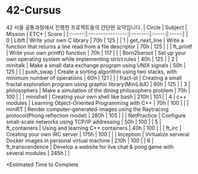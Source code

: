 # 42-Cursus
42 서울 공통과정에서 진행한 프로젝트들의 간단한 요약입니다.
| Circle | Subject          | Mission | ETC* | Score |
|:------:|:----------------:|:-------:|:-----:|:-----:|
| 0      | Libft            | Write your own C library | 70h | 125 |
| 1      | get_next_line    | Write a function that returns a line read from a file descriptor | 70h | 125 |
|        | ft_printf        | Write your own printf() function | 70h | 117 |
|        | Born2beroot      | Set up your own operating system while implementing strict rules | 40h | 125 |
| 2      | minitalk         | Make a small data exchange program using UNIX signals | 50h | 125 |
|        | push_swap        | Create a sorting algorithm using two stacks, with minimum number of operations | 60h | 121 |
|        | fract-ol         | Creating a small fractal exploration program using graphic library(MiniLibX) | 60h | 125 |
| 3      | philosophers     | Make a simulation of the dining philosophers problem | 70h | 100 |
|        | minishell        | Creating your own shell like bash | 210h | 101 |
| 4      | c++ modules      | Learning Object-Oriented Programming with C++ | 70h | 100 |
|        | miniRT           | Render computer-generated-images using the Raytracing protocol(Phong reflection model) | 280h | 105 |
|        | NetPractice      | Configure small-scale networks using TCP/IP addressing | 50h | 100 |
| 5      | ft_containers    | Using and learning C++ containers | 40h | 100 |
|        | ft_irc           | Creating your own IRC server | 175h | 100 |
|        | Inception        | Virtualize serveral Docker images in personal virtual machine | 210h | 100 |
| 6      | ft_transcendence | Develop a website for live chat & pong game with several modules | 245h |     |

\*Estimated Time to Complete
